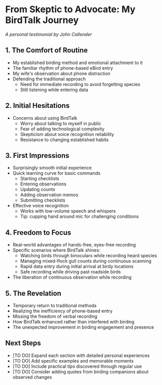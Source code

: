 # From Skeptic to Advocate: My BirdTalk Journey
*A personal testimonial by John Callender*

## 1. The Comfort of Routine
- My established birding method and emotional attachment to it
- The familiar rhythm of phone-based eBird entry
- My wife's observation about phone distraction
- Defending the traditional approach
  * Need for immediate recording to avoid forgetting species
  * Still listening while entering data

## 2. Initial Hesitations
- Concerns about using BirdTalk
  * Worry about talking to myself in public
  * Fear of adding technological complexity
  * Skepticism about voice recognition reliability
  * Resistance to changing established habits

## 3. First Impressions
- Surprisingly smooth initial experience
- Quick learning curve for basic commands
  * Starting checklists
  * Entering observations
  * Updating counts
  * Adding observation memos
  * Submitting checklists
- Effective voice recognition
  * Works with low-volume speech and whispers
  * Tip: cupping hand around mic for challenging conditions

## 4. Freedom to Focus
- Real-world advantages of hands-free, eyes-free recording
- Specific scenarios where BirdTalk shines:
  * Watching birds through binoculars while recording heard species
  * Managing mixed-flock gull counts during continuous scanning
  * Rapid data entry during initial arrival at birdy locations
  * Safe recording while driving past roadside birds
- The liberation of continuous observation while recording

## 5. The Revelation
- Temporary return to traditional methods
- Realizing the inefficiency of phone-based entry
- Missing the freedom of verbal recording
- How BirdTalk enhanced rather than interfered with birding
- The unexpected improvement in birding engagement and presence

## Next Steps
- [TO DO] Expand each section with detailed personal experiences
- [TO DO] Add specific examples and memorable moments
- [TO DO] Include practical tips discovered through regular use
- [TO DO] Consider adding quotes from birding companions about observed changes

